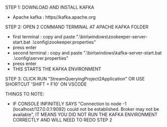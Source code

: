 STEP 1: DOWNLOAD AND INSTALL KAFKA
- Apache kafka : https//kafka.apache.org

STEP 2: OPEN 2 COMMAND TERMINAL AT APACHE KAFKA FOLDER
- first terminal : copy and paste ".\bin\windows\zookeeper-server-start.bat .\config\zookeeper.properties"
- press enter
- second terminal : copy and paste ".\bin\windows\kafka-server-start.bat .\config\server.properties"
- press enter
- THIS STARTS THE KAFKA ENVIRONMENT

STEP 3: CLICK RUN "StreamQueryingProject2Application" OR USE SHORTCUT 'SHIFT + F10' ON VSCODE

THINGS TO NOTE: 
- IF CONSOLE INFINITELY SAYS "Connection to node -1 (localhost/127.0.0.1:9092) could not be established. Broker may not be available", IT MEANS YOU DID NOT RUN THE KAFKA ENVIRONMENT CORRECTLY AND WILL NEED TO REDO STEP 2